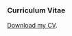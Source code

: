 <h3>Curriculum Vitae</h3>

<p><a href="cv21_01.pdf" data-type="page" data-id="29">Download my CV</a>.</p>
